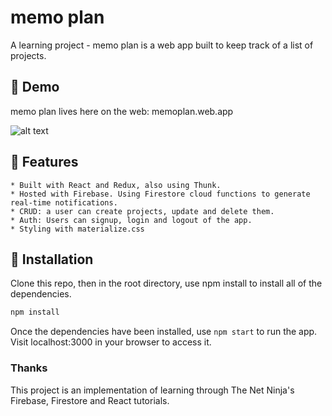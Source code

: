 # memo plan

A learning project - memo plan is a web app built to keep track of a list of projects.

## :seedling: Demo

memo plan lives here on the web: memoplan.web.app

![ alt text ](public/img/memoplan_demo.gif)

## :art: Features

    * Built with React and Redux, also using Thunk.
    * Hosted with Firebase. Using Firestore cloud functions to generate real-time notifications.
    * CRUD: a user can create projects, update and delete them.
    * Auth: Users can signup, login and logout of the app.
    * Styling with materialize.css

## :wrench: Installation

Clone this repo, then in the root directory, use npm install to install all of the dependencies.

```bash
npm install
```

Once the dependencies have been installed, use `npm start` to run the app. Visit localhost:3000 in your browser to access it.

### Thanks

This project is an implementation of learning through The Net Ninja's Firebase, Firestore and React tutorials.
